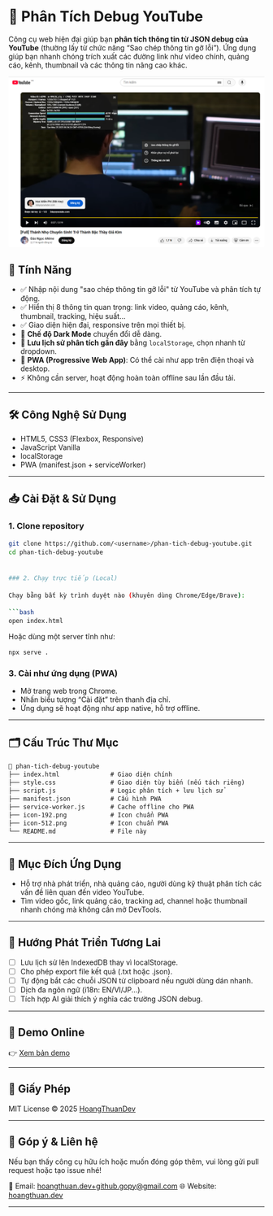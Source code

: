 # 🔎 Phân Tích Debug YouTube

Công cụ web hiện đại giúp bạn **phân tích thông tin từ JSON debug của YouTube** (thường lấy từ chức năng “Sao chép thông tin gỡ lỗi”). Ứng dụng giúp bạn nhanh chóng trích xuất các đường link như video chính, quảng cáo, kênh, thumbnail và các thông tin nâng cao khác.

![Screenshot](Screenshot.png)

## 🚀 Tính Năng

- ✅ Nhập nội dung "sao chép thông tin gỡ lỗi" từ YouTube và phân tích tự động.
- ✅ Hiển thị 8 thông tin quan trọng: link video, quảng cáo, kênh, thumbnail, tracking, hiệu suất...
- ✅ Giao diện hiện đại, responsive trên mọi thiết bị.
- 🌙 **Chế độ Dark Mode** chuyển đổi dễ dàng.
- 💾 **Lưu lịch sử phân tích gần đây** bằng `localStorage`, chọn nhanh từ dropdown.
- 📲 **PWA (Progressive Web App)**: Có thể cài như app trên điện thoại và desktop.
- ⚡ Không cần server, hoạt động hoàn toàn offline sau lần đầu tải.

---

## 🛠️ Công Nghệ Sử Dụng

- HTML5, CSS3 (Flexbox, Responsive)
- JavaScript Vanilla
- localStorage
- PWA (manifest.json + serviceWorker)

---

## 📥 Cài Đặt & Sử Dụng

### 1. Clone repository

```bash
git clone https://github.com/<username>/phan-tich-debug-youtube.git
cd phan-tich-debug-youtube


### 2. Chạy trực tiếp (Local)

Chạy bằng bất kỳ trình duyệt nào (khuyên dùng Chrome/Edge/Brave):

```bash
open index.html
```

Hoặc dùng một server tĩnh như:

```bash
npx serve .
```

### 3. Cài như ứng dụng (PWA)

* Mở trang web trong Chrome.
* Nhấn biểu tượng “Cài đặt” trên thanh địa chỉ.
* Ứng dụng sẽ hoạt động như app native, hỗ trợ offline.

---

## 🗂️ Cấu Trúc Thư Mục

```
📁 phan-tich-debug-youtube
├── index.html              # Giao diện chính
├── style.css               # Giao diện tùy biến (nếu tách riêng)
├── script.js               # Logic phân tích + lưu lịch sử
├── manifest.json           # Cấu hình PWA
├── service-worker.js       # Cache offline cho PWA
├── icon-192.png            # Icon chuẩn PWA
├── icon-512.png            # Icon chuẩn PWA
└── README.md               # File này
```

---

## 📌 Mục Đích Ứng Dụng

* Hỗ trợ nhà phát triển, nhà quảng cáo, người dùng kỹ thuật phân tích các vấn đề liên quan đến video YouTube.
* Tìm video gốc, link quảng cáo, tracking ad, channel hoặc thumbnail nhanh chóng mà không cần mở DevTools.

---

## 🔮 Hướng Phát Triển Tương Lai

* [ ] Lưu lịch sử lên IndexedDB thay vì localStorage.
* [ ] Cho phép export file kết quả (.txt hoặc .json).
* [ ] Tự động bắt các chuỗi JSON từ clipboard nếu người dùng dán nhanh.
* [ ] Dịch đa ngôn ngữ (i18n: EN/VI/JP...).
* [ ] Tích hợp AI giải thích ý nghĩa các trường JSON debug.

---

## 📸 Demo Online

👉 [Xem bản demo](https://hoangthuan-dev.github.io/Youtube-Debug-Analyzer/)

---

## 📜 Giấy Phép

MIT License © 2025 [HoangThuanDev](https://github.com/hoangthuan-dev)

---

## 🙌 Góp ý & Liên hệ

Nếu bạn thấy công cụ hữu ích hoặc muốn đóng góp thêm, vui lòng gửi pull request hoặc tạo issue nhé!

📧 Email: [hoangthuan.dev+github.gopy@gmail.com](mailto:hoangthuan.dev+github.gopy@gmail.com)
🌐 Website: [hoangthuan.dev](https://hoangthuan.dev)


-----

